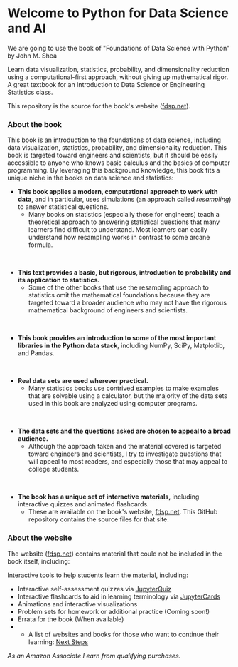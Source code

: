 # Welcome to Python for Data Science and AI

We are going to use the book of "Foundations of Data Science with Python" by John M. Shea

Learn data visualization, statistics, probability, and dimensionality reduction using a computational-first approach, without giving up mathematical rigor. A great textbook for an Introduction to Data Science or Engineering Statistics class. 

This repository is the source for the book's  website ([fdsp.net](https://www.fdsp.net/)).

### About the book
This book is an introduction to the foundations of data science, including data visualization, statistics, probability, and dimensionality reduction. This book is targeted toward engineers and scientists, but it should be easily accessible to anyone who knows basic calculus and the basics of computer programming. By leveraging this background knowledge, this book fits a unique niche in the books on data science and statistics:


*  **This book applies a modern, computational approach to work with data**, and in particular, uses simulations (an approach called *resampling*) to answer statistical questions.  
    * Many books on statistics (especially those for engineers) teach a theoretical approach to answering statistical questions that many learners find difficult to understand. Most learners can easily understand how resampling works in contrast to some arcane formula.

<br>

* **This text provides a basic, but rigorous, introduction to probability and its application to statistics.** 
    * Some of the other books that use the resampling approach to statistics omit the mathematical foundations because they are targeted toward a broader audience who may not have the rigorous mathematical background of engineers and scientists. 

<br>

* **This book provides an introduction to some of the most important libraries in the Python data stack**, including NumPy, SciPy, Matplotlib, and Pandas.

<br>

* **Real data sets are used wherever practical.** 
    *  Many statistics books use contrived examples to make examples that are solvable using a calculator, but the majority of the data sets used in this book are analyzed using computer programs.

<br>

* **The data sets and the questions asked are chosen to appeal to a broad audience.** 
    * Although the approach taken and the material covered is targeted toward engineers and scientists, I try to investigate questions that will appeal to most readers, and especially those that may appeal to college students.

<br>

* **The book has a unique set of interactive materials,** including interactive quizzes and animated flashcards.
    *  These are available on the book's website, <a href="https://www.fdsp.net" target="_blank">fdsp.net</a>. This GitHub repository contains the source files for that site.
  
### About the website
The website  ([fdsp.net](https://www.fdsp.net/)) contains material that could not be included in the book itself, including:

Interactive tools to help students learn the material, including:
* Interactive self-assessment quizzes via <a href="jupyterquiz.org">JupyterQuiz</a>
* Interactive flashcards to aid in learning terminology via <a href="jupytercards.org">JupyterCards </a>
* Animations and interactive visualizations
* Problem sets for homework or additional practice (Coming soon!)
* Errata for the book (When available)
* * A list of websites and books for those who want to continue their learning: [Next Steps](https://www.fdsp.net/16-next-steps/next-steps.html)

*As an Amazon Associate I earn from qualifying purchases.*

